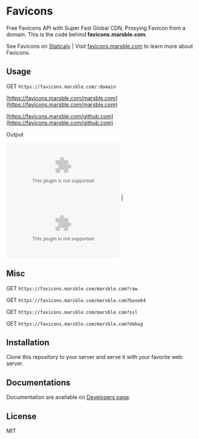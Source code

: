 # Favicons

Free Favicons API with Super Fast Global CDN, Proxying Favicon from a domain. This is the code behind **favicons.marsble.com**.

See Favicons on [Staticaly](https://www.staticaly.com/favicons) \| Visit [favicons.marsble.com](https://favicons.marsble.com) to learn more about Favicons.

## Usage

GET `https://favicons.marsble.com/:domain`

[https://favicons.marsble.com/marsble.com](https://favicons.marsble.com/marsble.com)

[https://favicons.marsble.com/github.com](https://favicons.marsble.com/github.com)

Output

![Marsble](https://favicons.marsble.com/marsble.com) \| ![GitHub](https://favicons.marsble.com/github.com)

## Misc

GET `https://favicons.marsble.com/marsble.com?raw`

GET `https://favicons.marsble.com/marsble.com?base64`

GET `https://favicons.marsble.com/marsble.com?ssl`

GET `https://favicons.marsble.com/marsble.com?debug`

## Installation

Clone this repository to your server and serve it with your favorite web server.

## Documentations

Documentation are available on [Developers page](https://developers.marsble.com/favicons).

## License

MIT
